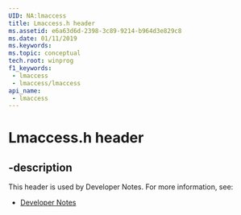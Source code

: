 ```yaml
---
UID: NA:lmaccess
title: Lmaccess.h header
ms.assetid: e6a63d6d-2398-3c89-9214-b964d3e829c8
ms.date: 01/11/2019
ms.keywords: 
ms.topic: conceptual
tech.root: winprog
f1_keywords:
 - lmaccess
 - lmaccess/lmaccess
api_name:
 - lmaccess
---
```


# Lmaccess.h header


## -description

This header is used by Developer Notes. For more information, see:

- [Developer Notes](../_winprog/index.md)

